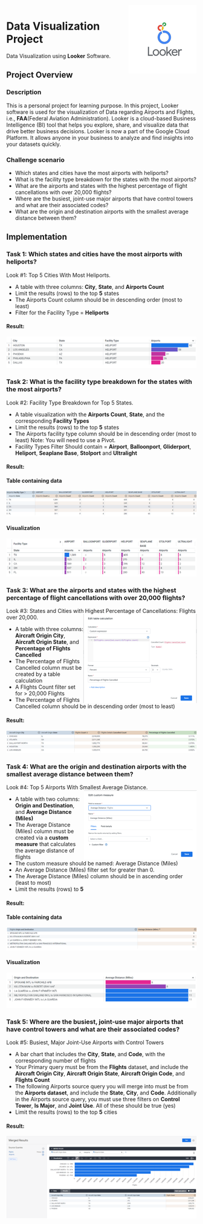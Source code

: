 <img align="right" src="https://github.com/Imranian/Data-Visualization-with-Looker/blob/main/Looker_logo_high_res%20(1).png"/>

# Data Visualization Project

Data Visualization using **Looker** Software.
## Project Overview
### Description
This is a personal project for learning purpose. In this project, Looker software is used for the visualization of Data regarding Airports and Flights, i.e., **FAA**(Federal Aviation Administration). Looker is a cloud-based Business Intelligence (BI) tool that helps you explore, share, and visualize data that drive better business decisions. Looker is now a part of the Google Cloud Platform. It allows anyone in your business to analyze and find insights into your datasets quickly.
### Challenge scenario
- Which states and cities have the most airports with heliports?
- What is the facility type breakdown for the states with the most airports?
- What are the airports and states with the highest percentage of flight cancellations with over 20,000 flights?
- Where are the busiest, joint-use major airports that have control towers and what are their associated codes?
- What are the origin and destination airports with the smallest average distance between them?
## Implementation
### Task 1: Which states and cities have the most airports with heliports?
Look #1: Top 5 Cities With Most Heliports.
- A table with three columns: **City**, **State**, and **Airports Count**
- Limit the results (rows) to the top **5** states
- The Airports Count column should be in descending order (most to least)
- Filter for the Facility Type = **Heliports**

#### Result:

<p align="center">
    <img src="https://github.com/Imranian/Data-Visualization-with-Looker/blob/main/Top%205%20cities%20with%20most%20heliports.png">
</p>

### Task 2: What is the facility type breakdown for the states with the most airports?
Look #2: Facility Type Breakdown for Top 5 States.
- A table visualization with the **Airports Count**, **State**, and the corresponding **Facility Types**
- Limit the results (rows) to the top **5** states
- The Airports facility type column should be in descending order (most to least)
Note: You will need to use a Pivot.
- Facility Types Filter Should contain = **Airport**, **Balloonport**, **Gliderport**, **Heliport**, **Seaplane Base**, **Stolport** and **Ultralight**

#### Result:

#### Table containing data
<p align="center">
    <img src="https://github.com/Imranian/Data-Visualization-with-Looker/blob/main/2.%20Facility%20type/Top%205%20Facility%20type.png">
</p>

#### Visualization
<p align="center">
    <img src="https://github.com/Imranian/Data-Visualization-with-Looker/blob/main/2.%20Facility%20type/Facility%20Type%20Breakdown%20for%20Top%205%20States.png">
</p>

### Task 3: What are the airports and states with the highest percentage of flight cancellations with over 20,000 flights?
Look #3: States and Cities with Highest Percentage of Cancellations: Flights over 20,000.
<img align="right" src="https://github.com/Imranian/Data-Visualization-with-Looker/blob/main/3.%20Percentage%20Cancelled/New%20percentage%20of%20flights%20cancelled%20table%20.png"/>

- A table with three columns: **Aircraft Origin City**, **Aircraft Origin State**, and **Percentage of Flights Cancelled**
- The Percentage of Flights Cancelled column must be created by a table calculation
- A Flights Count filter set for > 20,000 Flights
- The Percentage of Flights Cancelled column should be in descending order (most to least)

#### Result:

<p align="center">
    <img src="https://github.com/Imranian/Data-Visualization-with-Looker/blob/main/3.%20Percentage%20Cancelled/percentage%20of%20flights%20cancelled.png">
</p>

### Task 4: What are the origin and destination airports with the smallest average distance between them?
Look #4: Top 5 Airports With Smallest Average Distance.
<img align="right" src="https://github.com/Imranian/Data-Visualization-with-Looker/blob/main/4.%20Smallest%20avg%20dist/Small%20Average%20dist%20miles%20table.png"/>
- A table with two columns: **Origin and Destination**, and **Average Distance (Miles)**
- The Average Distance (Miles) column must be created via a **custom measure** that calculates the average distance of flights
- The custom measure should be named: Average Distance (Miles)
- An Average Distance (Miles) filter set for greater than 0.
- The Average Distance (Miles) column should be in ascending order (least to most)
- Limit the results (rows) to **5**

#### Result:

#### Table containing data
<p align="center">
    <img src="https://github.com/Imranian/Data-Visualization-with-Looker/blob/main/4.%20Smallest%20avg%20dist/Avg%20dist%20miles.png">
</p>

#### Visualization
<p align="center">
    <img src="https://github.com/Imranian/Data-Visualization-with-Looker/blob/main/4.%20Smallest%20avg%20dist/Top%205%20airports%20with%20smallest%20avg%20distance.png">
</p>

### Task 5: Where are the busiest, joint-use major airports that have control towers and what are their associated codes?
Look #5: Busiest, Major Joint-Use Airports with Control Towers
- A bar chart that includes the **City**, **State**, and **Code**, with the corresponding number of flights
- Your Primary query must be from the **Flights** dataset, and include the **Aircraft Origin City**, **Aircraft Origin State**, **Aircraft Origin Code**, and **Flights Count**
- The following Airports source query you will merge into must be from the **Airports dataset**, and include the **State**, **City**, and **Code**. Additionally in the Airports source query, you must use three filters on **Control Tower**, **Is Major**, and **Joint Use**. All of these should be true (yes)
- Limit the results (rows) to the top **5** cities

#### Result:

<p align="center">
    <img src="https://github.com/Imranian/Data-Visualization-with-Looker/blob/main/5.%20Merge/Busiest%2C%20Major%20Joint-Use%20Airports%20with%20Control%20Towers.png">
</p>
